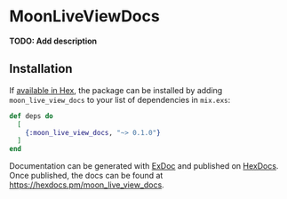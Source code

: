 # MoonLiveViewDocs

**TODO: Add description**

## Installation

If [available in Hex](https://hex.pm/docs/publish), the package can be installed
by adding `moon_live_view_docs` to your list of dependencies in `mix.exs`:

```elixir
def deps do
  [
    {:moon_live_view_docs, "~> 0.1.0"}
  ]
end
```

Documentation can be generated with [ExDoc](https://github.com/elixir-lang/ex_doc)
and published on [HexDocs](https://hexdocs.pm). Once published, the docs can
be found at <https://hexdocs.pm/moon_live_view_docs>.

